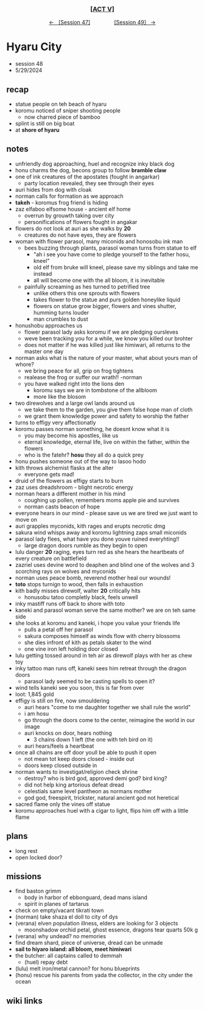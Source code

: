 <div align="center">
  <h3 align="center"><a href="https://github.com/h-griffin/dnd-notes/blob/main/grimmhaus/act-V" >[ACT V]</a></h3>
  <p align="center">
    <a href="https://github.com/h-griffin/dnd-notes/blob/main/grimmhaus/act-V/24-05-22.md" >&larr; &nbsp; [Session 47]</a>
    &nbsp;&nbsp;&nbsp;&nbsp;&nbsp;&nbsp;&nbsp;&nbsp;&nbsp;&nbsp;&nbsp;&nbsp;&nbsp;&nbsp;
    <a href="https://github.com/h-griffin/dnd-notes/blob/main/grimmhaus/act-V/24-05-29.md" >[Session 49] &nbsp; &rarr;</a>
  </p>
</div>

# Hyaru City
- session 48
- 5/29/2024

## recap
- statue people on teh beach of hyaru
- koromu noticed of sniper shooting people
    - now charred piece of bamboo
- splint is still on big boat
- at **shore of hyaru**

## notes
- unfriendly dog approaching, huel and recognize inky black dog
- honu charms the dog, becons group to follow **bramble claw**
- one of ink creatures of the apostates (fought in angarkar)
    - party location revealed, they see through their eyes
- auri hides from dog with cloak
- norman calls for formation as we approach
- **takeh** - koromus frog friend is hiding
- zaz elfaboo elfsome house - ancient elf home
    - overrun by grouwth taking over city
    - personifications of flowers fought in angakar
- flowers do not look at auri as she walks by **20**
    - creatures do not have eyes, they are flowers
- woman with flower parasol, many miconids and honosobu ink man
    - bees buzzing through plants, parasol woman turns from statue to elf
        - "ah i see you have come to pledge yourself to the father hosu, kneel"
        - old elf from bruke will kneel, please save my siblings and take me instead
        - all will become one with the all bloom, it is inevitable
    - painfully screaming as hes turned to petrified tree
        - unlike others this one sprouts with flowers
        - takes flower to the statue and purs golden honeylike liquid
        - flowers on statue grow bigger, flowers and vines shutter, humming turns louder
        - man crumbles to dust
- honushobu approaches us
    - flower parasol lady asks koromu if we are pledging oursleves
    - weve been tracking you for a while, we know you killed our brohter
    - does not matter if he was killed just like himiwari, all returns to the master one day
- norman asks what is the nature of your master, what about yours man of whore?
    - we bring peace for all, grip on frog tightens
    - realease the frog or suffer our wrath!! -norman
    - you have walked right into the lions den
        - koromu says we are in tombstone of the allbloom
        - more like the blosom
- two direwolves and a large owl lands around us
    - we take them to the garden, you give them false hope man of cloth
    - we grant them knowledge power and safety to worship the father
- turns to effigy very affectionatly
- koromu passes norman something, he doesnt know what it is
    - you may become his apostles, like us
    - eternal knowledge, eternal life, live on within the father, within the flowers
    - who is the fatehr? **hosu** they all do a quick prey
- honu pushes someone out of the way to lasoo hodo
- kith throws alchemist flasks at the alter
    - everyone gets mad!
- druid of the flowers as effigy starts to burn
- zaz uses dreadshroom - blight necrotic energy
- norman hears a different mother in his mind
    - coughing up pollen, remembers moms apple pie and survives
    - norman casts beacon of hope
- everyone hears in our mind - please save us we are tired we just want to move on
- auri grapples myconids, kith rages and erupts necrotic dmg
- sakura wind whisps away and koromu lightning zaps small miconids
- parasol lady flees, what have you done youve ruined everyhting!!
    - large dragon doors rumble as they begin to open
- lulu danger **20** raging, eyes turn red as she hears the heartbeats of every creature on battlefield
- zazriel uses devine word to deaphen and blind one of the wolves and 3 scorching rays on wolves and myconids
- norman uses peace bomb, reverend mother heal our wounds!
- **toto** stops turnign to wood, then falls in exhaustion
- kith badly misses direwolf, walter **20** critically hits
    - honusobu tatoo completly black, feels unwell
- inky mastiff runs off back to shore with toto
- kaneki and parasol woman serve the same mother? we are on teh same side
- she looks at koromu and kaneki, i hope you value your friends life
    - pulls a petal off her parasol
    - sakura composes himself as winds flow with cherry blossoms
    - she dies infront of kith as petals skater to the wind
    - one vine iron left holding door closed
- lulu getting tossed around in teh air as direwolf plays with her as chew toy
- inky tattoo man runs off, kaneki sees him retreat through the dragon doors
    - parasol lady seemed to be casting spells to open it?
- wind tells kaneki see you soon, this is far from over
- loot: 1,845 gold
- effigy is still on fire, now smouldering
    - auri hears "come to me daughter together we shall rule the world"
    - i am hosu
    - go through the doors come to the center, reimagine the world in our image
    - auri knocks on door, hears nothing
        - 3 chains down 1 left (the one with teh bird on it)
    - auri hears/feels a heartbeat
- once all chains are off door youll be able to push it open
    - not mean tot keep doors closed - inside out
    - doors keep closed outside in
- norman wants to investigat/religion check shrine
    - destroy? who is bird god, approved demi god? bird king?
    - did not help king artorious defeat dread
    - celestials same level pantheon as normans mother
    - god god, freespirit, trickster, natural ancient god not heretical
- sacred flame only the vines off statue
- koromu approaches huel with a cigar to light, flips him off with a little flame

## plans
- long rest
- open locked door?

## missions
- find baston grimm
    - body in harbor of ebbonguard, dead mans island
    - spirit in planes of tartarus
- check on empty/vacant tikrati town
- (norman) take shaza el doll to city of dys
- (verana) elven population illness, elders are looking for 3 objects
    - moonshadow orchid petal, ghost essence, dragons tear quarts 50k g
- (verana) why undead? no memories
- find dream shard, piece of universe, dread can be unmade
- **sail to hiyaro island: all bloom, meet himiwari**
- the butcher: all captains called to demmah
    - (huel) repay debt
- (lulu) melt iron/metal cannon? for honu blueprints
- (honu) rescue his parents from yada the collector, in the city under the ocean

## wiki links
